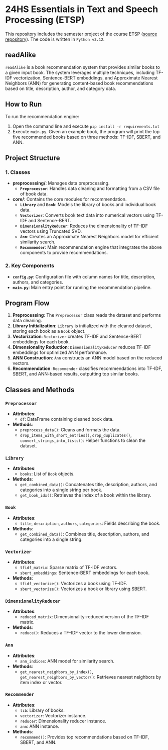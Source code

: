 # 24HS Essentials in Text and Speech Processing (ETSP)
This repository includes the semester project of the course ETSP ([source repository](https://github.com/solodezaldivar/readAlike)). The code is written in `Python v3.12`.

## readAlike

`readAlike` is a book recommendation system that provides similar books to a given input book. The system leverages multiple techniques, including TF-IDF vectorization, Sentence-BERT embeddings, and Approximate Nearest Neighbors (ANN) for generating content-based book recommendations based on title, description, author, and category data.


## How to Run

To run the recommendation engine:
1. Open the command line and execute ``` pip install -r requirements.txt ```
2. Execute `main.py`. Given an example book, the program will print the top five recommended books based on three methods: TF-IDF, SBERT, and ANN.


## Project Structure

### 1. Classes
- **preprocessing/**: Manages data preprocessing.
  - **`Preprocessor`**: Handles data cleaning and formatting from a CSV file of book data.
- **core/**: Contains the core modules for recommendation.
  - **`Library`** and **`Book`**: Models the library of books and individual book data.
  - **`Vectorizer`**: Converts book text data into numerical vectors using TF-IDF and Sentence-BERT.
  - **`DimensionalityReducer`**: Reduces the dimensionality of TF-IDF vectors using Truncated SVD.
  - **`Ann`**: Creates an Approximate Nearest Neighbors model for efficient similarity search.
  - **`Recommender`**: Main recommendation engine that integrates the above components to provide recommendations.

### 2. Key Components
- **`config.py`**: Configuration file with column names for title, description, authors, and categories.
- **`main.py`**: Main entry point for running the recommendation pipeline.

## Program Flow

1. **Preprocessing**: The `Preprocessor` class reads the dataset and performs data cleaning.
2. **Library Initialization**: `Library` is initialized with the cleaned dataset, storing each book as a `Book` object.
3. **Vectorization**: `Vectorizer` creates TF-IDF and Sentence-BERT embeddings for each book.
4. **Dimensionality Reduction**: `DimensionalityReducer` reduces TF-IDF embeddings for optimized ANN performance.
5. **ANN Construction**: `Ann` constructs an ANN model based on the reduced vectors.
6. **Recommendation**: `Recommender` classifies recommendations into TF-IDF, SBERT, and ANN-based results, outputting top similar books.

## Classes and Methods

### `Preprocessor`
- **Attributes**:
  - `df`: DataFrame containing cleaned book data.
- **Methods**:
  - `preprocess_data()`: Cleans and formats the data.
  - `drop_items_with_short_entries()`, `drop_duplicates()`, `convert_strings_into_lists()`: Helper functions to clean the dataset.

### `Library`
- **Attributes**:
  - `books`: List of `Book` objects.
- **Methods**:
  - `get_combined_data()`: Concatenates title, description, authors, and categories into a single string per book.
  - `get_book_idx()`: Retrieves the index of a book within the library.

### `Book`
- **Attributes**:
  - `title`, `description`, `authors`, `categories`: Fields describing the book.
- **Methods**:
  - `get_combined_data()`: Combines title, description, authors, and categories into a single string.

### `Vectorizer`
- **Attributes**:
  - `tfidf_matrix`: Sparse matrix of TF-IDF vectors.
  - `sbert_embeddings`: Sentence-BERT embeddings for each book.
- **Methods**:
  - `tfidf_vectorize()`: Vectorizes a book using TF-IDF.
  - `sbert_vectorize()`: Vectorizes a book or library using SBERT.

### `DimensionalityReducer`
- **Attributes**:
  - `reduced_matrix`: Dimensionality-reduced version of the TF-IDF matrix.
- **Methods**:
  - `reduce()`: Reduces a TF-IDF vector to the lower dimension.

### `Ann`
- **Attributes**:
  - `ann_indices`: ANN model for similarity search.
- **Methods**:
  - `get_nearest_neighbors_by_index()`, `get_nearest_neighbors_by_vector()`: Retrieves nearest neighbors by item index or vector.

### `Recommender`
- **Attributes**:
  - `lib`: Library of books.
  - `vectorizer`: Vectorizer instance.
  - `reducer`: Dimensionality reducer instance.
  - `ann`: ANN instance.
- **Methods**:
  - `recommend()`: Provides top recommendations based on TF-IDF, SBERT, and ANN.
